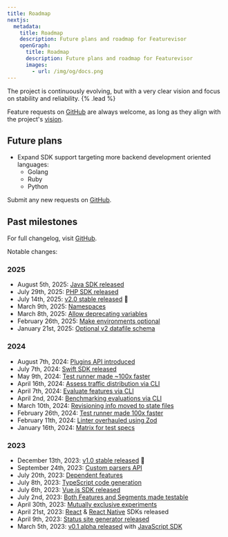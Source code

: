 ```yaml
---
title: Roadmap
nextjs:
  metadata:
    title: Roadmap
    description: Future plans and roadmap for Featurevisor
    openGraph:
      title: Roadmap
      description: Future plans and roadmap for Featurevisor
      images:
        - url: /img/og/docs.png
---
```


The project is continuously evolving, but with a very clear vision and focus on stability and reliability. {% .lead %}

Feature requests on [GitHub](https://github.com/featurevisor/featurevisor/issues) are always welcome, as long as they align with the project's [vision](/blog/v1-release).

## Future plans

- Expand SDK support targeting more backend development oriented languages:
  - Golang
  - Ruby
  - Python

Submit any new requests on [GitHub](https://github.com/featurevisor/featurevisor/issues).

## Past milestones

For full changelog, visit [GitHub](https://github.com/featurevisor/featurevisor/blob/main/CHANGELOG.md).

Notable changes:

### 2025

- August 5th, 2025: [Java SDK released](/docs/sdks/java)
- July 29th, 2025: [PHP SDK released](/docs/sdks/php)
- July 14th, 2025: [v2.0 stable released](/blog/v2-release) 🎉
- March 9th, 2025: [Namespaces](/docs/namespaces)
- March 8th, 2025: [Allow deprecating variables](/docs/features/#variables)
- February 26th, 2025: [Make environments optional](/docs/environments)
- January 21st, 2025: [Optional v2 datafile schema](/docs/building-datafiles)

### 2024

- August 7th, 2024: [Plugins API introduced](/docs/plugins)
- July 7th, 2024: [Swift SDK released](/docs/sdks/swift)
- May 9th, 2024: [Test runner made ~100x faster](/docs/testing)
- April 16th, 2024: [Assess traffic distribution via CLI](/docs/cli/#assess-distribution)
- April 7th, 2024: [Evaluate features via CLI](/docs/cli/#evaluate)
- April 2nd, 2024: [Benchmarking evaluations via CLI](/docs/cli/#benchmarking)
- March 10th, 2024: [Revisioning info moved to state files](/docs/state-files)
- February 26th, 2024: [Test runner made 100x faster](/docs/testing/#fast)
- February 11th, 2024: [Linter overhauled using Zod](/docs/linting)
- January 16th, 2024: [Matrix for test specs](/docs/testing/#matrix)

### 2023

- December 13th, 2023: [v1.0 stable released](/blog/v1-release) 🎉
- September 24th, 2023: [Custom parsers API](/docs/advanced/custom-parsers)
- July 20th, 2023: [Dependent features](/docs/use-cases/dependencies)
- July 8th, 2023: [TypeScript code generation](/docs/code-generation)
- July 6th, 2023: [Vue.js SDK released](/docs/vue)
- July 2nd, 2023: [Both Features and Segments made testable](/docs/testing)
- April 30th, 2023: [Mutually exclusive experiments](/docs/groups)
- April 21st, 2023: [React](/docs/react) & [React Native](/docs/react-native) SDKs released
- April 9th, 2023: [Status site generator released](/docs/site)
- March 5th, 2023: [v0.1 alpha released](/blog/introducing-featurevisor) with [JavaScript SDK](/docs/sdks)
